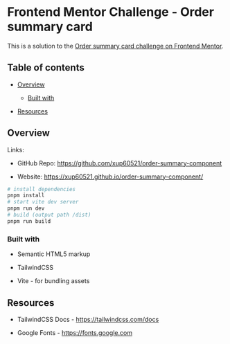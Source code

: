 # **Frontend Mentor Challenge - Order summary card**

This is a solution to the [Order summary card challenge on Frontend Mentor](https://www.frontendmentor.io/challenges/order-summary-component-QlPmajDUj "https://www.frontendmentor.io/challenges/order-summary-component-QlPmajDUj").

## Table of contents

- [Overview](#overview)

   - [Built with](#built-with)

- [Resources](#resources)

## Overview

Links:

- GitHub Repo: <https://github.com/xup60521/order-summary-component>

- Website: <https://xup60521.github.io/order-summary-component/>

```bash
# install dependencies
pnpm install
# start vite dev server
pnpm run dev
# build (output path /dist)
pnpm run build
```

### Built with

- Semantic HTML5 markup

- TailwindCSS

- Vite - for bundling assets

## Resources

- TailwindCSS Docs - <https://tailwindcss.com/docs>

- Google Fonts - <https://fonts.google.com>